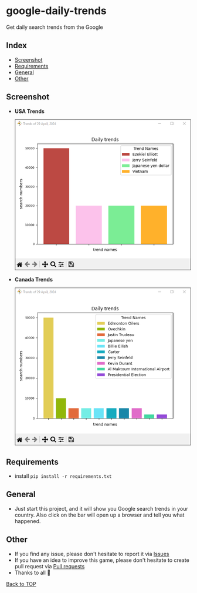 # google-daily-trends

Get daily search trends from the Google

## Index

- [Screenshot](#screenshot)
- [Requirements](#requirements)
- [General](#general)
- [Other](#other)

## Screenshot

* **USA Trends**

  ![screenshot](../screenshots/usa_trends.png)

* **Canada Trends**

  ![screenshot](../screenshots/canada_trends.png)

## Requirements

* install
  ``
  pip install -r requirements.txt
  ``

## General

* Just start this project, and it will show you Google search trends in your country. Also click on the bar
  will open up a browser and tell you what happened.

## Other

* If you find any issue, please don't hesitate to report it
  via [Issues](https://github.com/Fearplay/google-daily-trends/issues)
* If you have an idea to improve this game, please don't hesitate to create pull request
  via [Pull requests](https://github.com/Fearplay/google-daily-trends/pulls)
* Thanks to all :green_heart:

[Back to TOP](#google-daily-trends)
